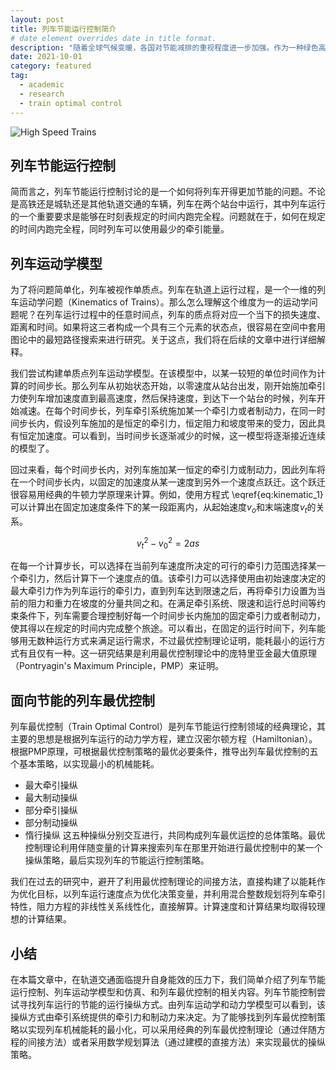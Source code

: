 ```yaml
---
layout: post
title: 列车节能运行控制简介
# date element overrides date in title format.
description: "随着全球气候变暖，各国对节能减排的重视程度进一步加强。作为一种绿色高效的交通系统，快速发展的轨道交通同样面临着进一步提升能效的巨大压力。结合轨道交通自身的特点，列车节能运行控制关注是一个如何将列车开得更加节能的问题。不论是高铁还是城轨还是其他轨道交通的车辆，列车在两个站台中运行，其中列车运行的一个重要要求是能够在时刻表规定的时间内跑完全程。问题就在于，如何在规定的时间内跑完全程，同时列车可以使用最少的牵引能量。"
date: 2021-10-01
category: featured
tag:
  - academic
  - research
  - train optimal control
---
```


![High Speed Trains](/image/blog/HSR_1_comp.png "High Speed Trains")

## 列车节能运行控制
简而言之，列车节能运行控制讨论的是一个如何将列车开得更加节能的问题。不论是高铁还是城轨还是其他轨道交通的车辆，列车在两个站台中运行，其中列车运行的一个重要要求是能够在时刻表规定的时间内跑完全程。问题就在于，如何在规定的时间内跑完全程，同时列车可以使用最少的牵引能量。

## 列车运动学模型
为了将问题简单化，列车被视作单质点。列车在轨道上运行过程，是一个一维的列车运动学问题（Kinematics of Trains）。那么怎么理解这个维度为一的运动学问题呢？在列车运行过程中的任意时间点，列车的质点将对应一个当下的损失速度、距离和时间。如果将这三者构成一个具有三个元素的状态点，很容易在空间中套用图论中的最短路径搜索来进行研究。关于这点，我们将在后续的文章中进行详细解释。

我们尝试构建单质点列车运动学模型。在该模型中，以某一较短的单位时间作为计算的时间步长。那么列车从初始状态开始，以零速度从站台出发，刚开始施加牵引力使列车增加速度直到最高速度，然后保持速度，到达下一个站台的时候，列车开始减速。在每个时间步长，列车牵引系统施加某一个牵引力或者制动力，在同一时间步长内，假设列车施加的是恒定的牵引力，恒定阻力和坡度带来的受力，因此具有恒定加速度。可以看到，当时间步长逐渐减少的时候，这一模型将逐渐接近连续的模型了。 

回过来看，每个时间步长内，对列车施加某一恒定的牵引力或制动力，因此列车将在一个时间步长内，以固定的加速度从某一速度到另外一个速度点跃迁。这个跃迁很容易用经典的牛顿力学原理来计算。例如，使用方程式 \eqref{eq:kinematic_1} 可以计算出在固定加速度条件下的某一段距离内，从起始速度$v_o$和末端速度$v_t$的关系。

$$ \begin{equation} \label{eq:kinematic_1} v_t^2-v_0^2=2 a s \end{equation} $$

在每一个计算步长，可以选择在当前列车速度所决定的可行的牵引力范围选择某一个牵引力，然后计算下一个速度点的值。该牵引力可以选择使用由初始速度决定的最大牵引力作为列车运行的牵引力，直到列车达到限速之后，再将牵引力设置为当前的阻力和重力在坡度的分量共同之和。在满足牵引系统、限速和运行总时间等约束条件下，列车需要合理控制好每一个时间步长内施加的固定牵引力或者制动力，使其得以在规定的时间内完成整个旅途。可以看出，在固定的运行时间下，列车能够用无数种运行方式来满足运行需求，不过最优控制理论证明，能耗最小的运行方式有且仅有一种。这一研究结果是利用最优控制理论中的庞特里亚金最大值原理（Pontryagin's Maximum Principle，PMP）来证明。

## 面向节能的列车最优控制
列车最优控制（Train Optimal Control）是列车节能运行控制领域的经典理论，其主要的思想是根据列车运行的动力学方程，建立汉密尔顿方程（Hamiltonian）。根据PMP原理，可根据最优控制策略的最优必要条件，推导出列车最优控制的五个基本策略，以实现最小的机械能耗。
* 最大牵引操纵
* 最大制动操纵
* 部分牵引操纵
* 部分制动操纵
* 惰行操纵
这五种操纵分别交互进行，共同构成列车最优运控的总体策略。最优控制理论利用伴随变量的计算来搜索列车在那里开始进行最优控制中的某一个操纵策略，最后实现列车的节能运行控制策略。

我们在过去的研究中，避开了利用最优控制理论的间接方法，直接构建了以能耗作为优化目标，以列车运行速度点为优化决策变量，并利用混合整数规划将列车牵引特性，阻力方程的非线性关系线性化，直接解算。计算速度和计算结果均取得较理想的计算结果。

## 小结
在本篇文章中，在轨道交通面临提升自身能效的压力下，我们简单介绍了列车节能运行控制、列车运动学模型和仿真、和列车最优控制的相关内容。列车节能控制尝试寻找列车运行的节能的运行操纵方式。由列车运动学和动力学模型可以看到，该操纵方式由牵引系统提供的牵引力和制动力来决定。为了能够找到列车最优控制策略以实现列车机械能耗的最小化，可以采用经典的列车最优控制理论（通过伴随方程的间接方法）或者采用数学规划算法（通过建模的直接方法）来实现最优的操纵策略。
